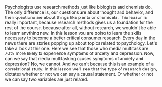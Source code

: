 Psychologists use research methods just like biologists and chemists do. The
only difference is, our questions are about thought and behavior, and their
questions are about things like plants or chemicals. This lesson is really
important, because research methods gives us a foundation for the rest of the
course. because after all, without research, we wouldn't be able to learn
anything new. In this lesson you are going to learn the skills necessary to
become a better critical consumer research. Every day in the news there are
stories popping up about topics related to psychology. Let's take a look at
this one. Here we see that those who media multitask are 70% more likely to
experience symptoms of anxiety and depression. Now, can we say that media
multitasking causes symptoms of anxiety and depression? No, we cannot. And we
can't because this is an example of a correlational study. In this lesson we'll
see that the type of research design, dictates whether or not we can say a
causal statement. Or whether or not we can say two variables are just related.
